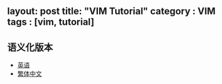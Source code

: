 layout: post
title: "VIM Tutorial"
category : VIM
tags : [vim, tutorial]
---

## 语义化版本

- [英语](http://semver.org/)
- [繁体中文](http://semver.org/lang/zh-TW/)

